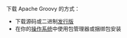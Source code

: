 下载 Apache Groovy 的方式：
- 下载源码或二进制[发行版](http://www.groovy-lang.org/download.html#distro)
- 在你的[操作系统](http://www.groovy-lang.org/download.html#osinstall)中使用包管理器或捆绑包安装